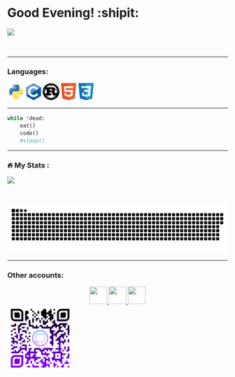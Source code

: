 # **Good Evening!** :shipit:



![](https://media4.giphy.com/media/NytMLKyiaIh6VH9SPm/giphy.gif?cid=ecf05e47md3i4axuh4co0tsxebncwx1h1bvyiqcx6f89ornf&ep=v1_gifs_search&rid=giphy.gif&ct=g)

<img src="https://komarev.com/ghpvc/?username=titanilham&style=flat-square&color=green" alt=""/>

---


### Languages:
<img src="https://raw.githubusercontent.com/devicons/devicon/1119b9f84c0290e0f0b38982099a2bd027a48bf1/icons/python/python-original.svg" width="40" height="40"/><img src="https://raw.githubusercontent.com/devicons/devicon/1119b9f84c0290e0f0b38982099a2bd027a48bf1/icons/c/c-original.svg" width="40" height="40"/><img src="https://raw.githubusercontent.com/devicons/devicon/1119b9f84c0290e0f0b38982099a2bd027a48bf1/icons/rust/rust-plain.svg" width="40" height="40"/><img src="https://raw.githubusercontent.com/devicons/devicon/1119b9f84c0290e0f0b38982099a2bd027a48bf1/icons/html5/html5-original.svg" width="40" height="40"/><img src="https://raw.githubusercontent.com/devicons/devicon/1119b9f84c0290e0f0b38982099a2bd027a48bf1/icons/css3/css3-original.svg" width="40" height="40"/>


---
```python
while !dead:
    eat()
    code()
    #sleep()

```
---



### :fire: My Stats :


![](https://github-readme-streak-stats.herokuapp.com/?user=titanilham&theme=dark#121212&background=000000)

<img src = "https://royalquest.info/images/c/c3/%D0%9F%D1%83%D1%81%D1%82%D0%BE%D0%B9.png" width="10" height="10" >

<p><img src="https://raw.githubusercontent.com/kori-lab/kori-lab/172ef3d12b7e10f9a19b1907cccf5f10f3c0bbd9/github-contribution-grid-snake.svg"/></p>



___


### Other accounts:


<center>
    <div id="badges">
  <a href="https://vk.com/aniime_guy" >
    <img src="https://img.icons8.com/?size=512&id=13977&format=png"width="40" height="40"/>
  </a>
  <a href="https://t.me/Ilham06">
    <img src="https://img.icons8.com/?size=512&id=63306&format=png"width="40" height="40"/>
  </a>
  <a href="https://www.youtube.com/channel/UC9m1N5x0OXWihGpR50Yk35g">
    <img src="https://img.icons8.com/?size=512&id=13983&format=png"width="40" height="40" />
  </a>
</div>
</center>

<img  src="https://github.com/titanilham/info_os/blob/main/qr-code.png?raw=true" width="150" />
